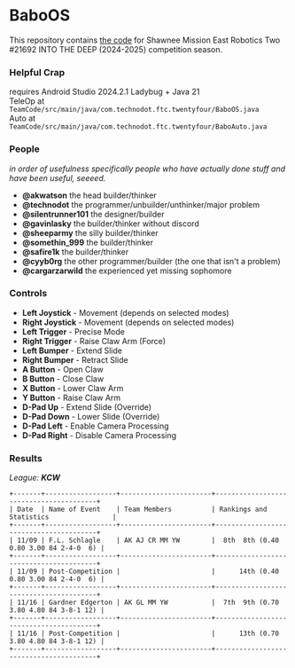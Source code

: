 # BaboOS

This repository contains [the code](https://github.com/TechDudie/BaboOS/tree/main/TeamCode/src/main/java/com/technodot/ftc/twentyfour) for Shawnee Mission East Robotics Two #21692 INTO THE DEEP (2024-2025) competition season.

### Helpful Crap

requires Android Studio 2024.2.1 Ladybug + Java 21<br>
TeleOp at `TeamCode/src/main/java/com.technodot.ftc.twentyfour/BaboOS.java`<br>
Auto at `TeamCode/src/main/java/com.technodot.ftc.twentyfour/BaboAuto.java`<br>

### People
*in order of usefulness*
*specifically people who have actually done stuff and have been useful, seeeed.*

- **@akwatson** the head builder/thinker
- **@technodot** the programmer/unbuilder/unthinker/major problem
- **@silentrunner101** the designer/builder
- **@gavinlasky** the builder/thinker without discord
- **@sheeparmy** the silly builder/thinker
- **@somethin_999** the builder/thinker
- **@safire1k** the builder/thinker
- **@cyyb0rg** the other programmer/builder (the one that isn't a problem)
- **@cargarzarwild** the experienced yet missing sophomore

### Controls

- **Left Joystick** - Movement (depends on selected modes)
- **Right Joystick** - Movement (depends on selected modes)
- **Left Trigger** - Precise Mode
- **Right Trigger** - Raise Claw Arm (Force)
- **Left Bumper** - Extend Slide
- **Right Bumper** - Retract Slide
- **A Button** - Open Claw
- **B Button** - Close Claw
- **X Button** - Lower Claw Arm
- **Y Button** - Raise Claw Arm
- **D-Pad Up** - Extend Slide (Override)
- **D-Pad Down** - Lower Slide (Override)
- **D-Pad Left** - Enable Camera Processing
- **D-Pad Right** - Disable Camera Processing

### Results
*League: **KCW***
```
+-------+------------------+-----------------------+----------------------------------------+
| Date  | Name of Event    | Team Members          | Rankings and Statistics                |
+-------+------------------+-----------------------+----------------------------------------+
| 11/09 | F.L. Schlagle    | AK AJ CR MM YW        |  8th  8th (0.40 0.80 3.00 84 2-4-0  6) |
+-------+------------------+-----------------------+----------------------------------------+
| 11/09 | Post-Competition |                       |      14th (0.40 0.80 3.00 84 2-4-0  6) |
+-------+------------------+-----------------------+----------------------------------------+
| 11/16 | Gardner Edgerton | AK GL MM YW           |  7th  9th (0.70 3.80 4.80 84 3-8-1 12) |
+-------+------------------+-----------------------+----------------------------------------+
| 11/16 | Post-Competition |                       |      13th (0.70 3.80 4.80 84 3-8-1 12) |
+-------+------------------+-----------------------+----------------------------------------+
```
